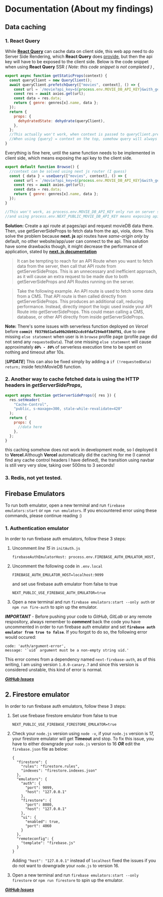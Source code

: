 # Documentation (About my findings)

## **Data caching**

### 1. React Query

While **[React Query](https://react-query.tanstack.com/overview "React Query")** can cache data on client side, this web app need to do Server Side Rendering, which **React Query** does [provide](https://react-query.tanstack.com/guides/ssr "provide"), but then the api key will have to be exposed to the client side. Below is the code snippet when using **React Query** SSR _( Note: this code snippet is not completed )_ ,

```javascript
export async function getStaticProps(context) {
  const queryClient = new QueryClient();
  await queryClient.prefetchQuery(["movies", context], () => {
    const url = `/movie?api_key=${process.env.MOVIE_DB_API_KEY}&with_genres=99&page=$1`;
    const res = await axios.get(url);
    const data = res.data;
    return { genre: genres[x].name, data };
  });
  return {
    props: {
      dehydratedState: dehydrate(queryClient),
    },
  };
  //This actually won't work, when context is passed to queryClient.prefetchQuery, a circular structure error is shown.
  //When using {query} = context on the top, somehow query will always be undefined when passed to the function.
}
```

Everything is fine here, until the same function needs to be implemented in client side, which means exposing the api key to the client side.

```javascript
export default function Browse() {
  //context can be solved using next js router (I guess)
  const { data } = useQuery(["movies", context], () => {
    const url = `/movie?api_key=${process.env.MOVIE_DB_API_KEY}&with_genres=99&page=1`;
    const res = await axios.get(url);
    const data = res.data;
    return { genre: genres[x].name, data };
  });
}

//This won't work, as process.env.MOVIE_DB_API_KEY only run on server side
//and using process.env.NEXT_PUBLIC_MOVIE_DB_API_KEY means exposing api to client
```

**Solution:**
Create a api route at pages/api and request movieDB data there. Then, use getServerSideProps to fetch data from the api, viola, done. This solve the problem because **next. js** api routes have _same-origin only_ by default, no other website/app/user can connect to the api. This solution have some drawbacks though, it might decrease the performance of application, stated by **[next. js documentation](https://nextjs.org/docs/basic-features/data-fetching/get-server-side-props "next. js documentation")**

> It can be tempting to reach for an API Route when you want to fetch data from the server, then call that API route from getServerSideProps. This is an unnecessary and inefficient approach, as it will cause an extra request to be made due to both getServerSideProps and API Routes running on the server.

> Take the following example. An API route is used to fetch some data from a CMS. That API route is then called directly from getServerSideProps. This produces an additional call, reducing performance. Instead, directly import the logic used inside your API Route into getServerSideProps. This could mean calling a CMS, database, or other API directly from inside getServerSideProps.

**Note:**
There's some issues with serverless function deployed on _Vercel_ before **`commit f0379b51e5a09b26b982cdc0fdaf294e8f38df91`**, due to one missing `else statement` when user is in `browse` profile page (profile page did not send any `requestedData`). That one missing `else statement` will cause approximately **_`60% - 80%`_** of serverless execution time to be spent on nothing and timeout after 10s.

[***UPDATE***] This can also be fixed simply by adding a `if (!requestedData) return;` inside fetchMovieDB function.

### 2. Another way to cache fetched data is using the HTTP headers in _getServerSideProps_,

```javascript
export async function getServerSideProps({ res }) {
  res.setHeader(
    "Cache-Control",
    "public, s-maxage=300, stale-while-revalidate=420"
  );
  return {
    props: {
      //data here
    },
  };
}
```

this caching somehow does not work in development mode, so I deployed it to **Vercel**.Although **Vercel** automatically did the caching for me (I cannot find any cache control headers I have defined), the transition using navbar is still very very slow, taking over 500ms to 3 seconds!

### 3. **Redis**, not yet tested.

## **Firebase Emulators**

To run both emulator, open a new terminal and run `firebase emulators:start` or `npm run emulators`. If you encountered error using these commands, please continue reading :)

### 1. Authentication emulator

In order to run firebase auth emulators, follow these 3 steps:

1. Uncomment _line 15_ in `initAuth.js`

   ```
   firebaseAuthEmulatorHost: process.env.FIREBASE_AUTH_EMULATOR_HOST,
   ```

2. Uncomment the following code in `.env.local`

   ```
   FIREBASE_AUTH_EMULATOR_HOST=localhost:9099
   ```

   and set use firebase auth emulator from false to true

   ```
   NEXT_PUBLIC_USE_FIREBASE_AUTH_EMULATOR=true
   ```

3. Open a new terminal and run `firebase emulators:start --only auth` or `npm run fire-auth` to spin up the emulator.

**_IMPORTANT_** - Before pushing your code to _GitHub_, _GitLab_ or any remote respository, always remember to **_comment_** back the code you have uncommented in order to run firebase auth emulator and set **`firebase auth emulator from true to false`**. If you forgot to do so, the following error would occured:

```
code: 'auth/argument-error',
message: '`uid` argument must be a non-empty string uid.'
```

This error comes from a dependency named `next-firebase-auth`, as of this writing, I am using version `1.0.0-canary.7` and since this version is considered unstable, this kind of error is normal.

**_[GitHub Issues](https://github.com/gladly-team/next-firebase-auth/issues/184)_**

## 2. Firestore emulator

In order to run firebase auth emulators, follow these 3 steps:

1. Set use firebase firestore emulator from false to true
   ```
   NEXT_PUBLIC_USE_FIREBASE_FIRESTORE_EMULATOR=true
   ```
2. Check your `node.js` version using `node -v`, if your `node.js` version is 17, your firestore emulator will get **Timeout** and stop. To fix this issue, you have to either downgrade your `node.js` version to 16 **_OR_** edit the `firebase.json` file as below:

   ```
   {
     "firestore": {
       "rules": "firestore.rules",
       "indexes": "firestore.indexes.json"
     },
     "emulators": {
       "auth": {
         "port": 9099,
         "host": "127.0.0.1"
       },
       "firestore": {
         "port": 8080,
         "host": "127.0.0.1"
       },
       "ui": {
         "enabled": true,
         "port": 4060
       }
     },
     "remoteconfig": {
       "template": "firebase.js"
     }
   }
   ```

   Adding `"host": "127.0.0.1"` instead of `localhost` fixed the issues if you do not want to downgrade your `node.js` to version 16.

3. Open a new terminal and run `firebase emulators:start --only firestore` or `npm run firestore` to spin up the emulator.

**_[GitHub Issues](https://github.com/firebase/firebase-tools/issues/2379)_**
